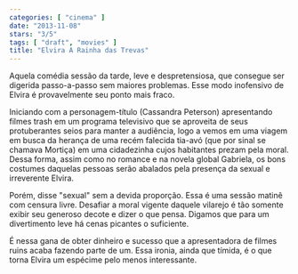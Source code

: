 ```yaml
---
categories: [ "cinema" ]
date: "2013-11-08"
stars: "3/5"
tags: [ "draft", "movies" ]
title: "Elvira A Rainha das Trevas"
---
```

Aquela comédia sessão da tarde, leve e despretensiosa, que consegue
ser digerida passo-a-passo sem maiores problemas. Esse modo inofensivo
de Elvira é provavelmente seu ponto mais fraco.

Iniciando com a personagem-título (Cassandra Peterson) apresentando
filmes trash em um programa televisivo que se aproveita de seus
protuberantes seios para manter a audiência, logo a vemos em uma viagem
em busca da herança de uma recém falecida tia-avó (que por sinal
se chamava Mortiça) em uma cidadezinha cujos habitantes prezam pela
moral. Dessa forma, assim como no romance e na novela global Gabriela,
os bons costumes daquelas pessoas serão abalados pela presença da
sexual e irreverente Elvira.

Porém, disse "sexual" sem a devida proporção. Essa é uma sessão
matinê com censura livre. Desafiar a moral vigente daquele vilarejo
é tão somente exibir seu generoso decote e dizer o que pensa. Digamos
que para um divertimento leve há cenas picantes o suficiente.

É nessa gana de obter dinheiro e sucesso que a apresentadora de filmes
ruins acaba fazendo parte de um. Essa ironia, ainda que tímida, é o
que torna Elvira um espécime pelo menos interessante.

